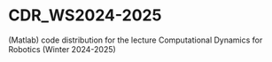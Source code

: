 # CDR_WS2024-2025

(Matlab) code distribution for the lecture Computational Dynamics for Robotics (Winter 2024-2025)
